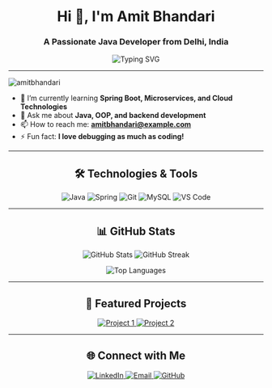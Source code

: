 
<h1 align="center">Hi 👋, I'm Amit Bhandari</h1>
<h3 align="center">A Passionate Java Developer from Delhi, India</h3>

<p align="center">
  <img src="https://readme-typing-svg.demolab.com?font=Fira+Code&size=24&pause=1000&center=true&vCenter=true&width=435&lines=Welcome+to+my+GitHub!;I+love+coding+in+Java.;Open+Source+Contributor.;Exploring+new+technologies." alt="Typing SVG" />
</p>

---

<p align="left">
  <img src="https://komarev.com/ghpvc/?username=amitbhandari&label=Profile%20Views&color=0e75b6&style=flat" alt="amitbhandari" />
</p>

- 🌱 I’m currently learning **Spring Boot, Microservices, and Cloud Technologies**  
- 💬 Ask me about **Java, OOP, and backend development**  
- 📫 How to reach me: **amitbhandari@example.com**  
- ⚡ Fun fact: **I love debugging as much as coding!**

---

<h2 align="center">🛠️ Technologies & Tools</h2>

<p align="center">
  <img src="https://img.shields.io/badge/Java-%23ED8B00.svg?style=for-the-badge&logo=java&logoColor=white" alt="Java" />
  <img src="https://img.shields.io/badge/Spring-%236DB33F.svg?style=for-the-badge&logo=spring&logoColor=white" alt="Spring" />
  <img src="https://img.shields.io/badge/Git-%23F05033.svg?style=for-the-badge&logo=git&logoColor=white" alt="Git" />
  <img src="https://img.shields.io/badge/MySQL-%2300f.svg?style=for-the-badge&logo=mysql&logoColor=white" alt="MySQL" />
  <img src="https://img.shields.io/badge/VS%20Code-%23007ACC.svg?style=for-the-badge&logo=visual-studio-code&logoColor=white" alt="VS Code" />
</p>

---

<h2 align="center">📊 GitHub Stats</h2>

<p align="center">
  <img src="https://github-readme-stats.vercel.app/api?username=amitbhandari&show_icons=true&theme=radical" alt="GitHub Stats" />
  <img src="https://github-readme-streak-stats.herokuapp.com/?user=amitbhandari&theme=radical" alt="GitHub Streak" />
</p>

<p align="center">
  <img src="https://github-readme-stats.vercel.app/api/top-langs/?username=amitbhandari&layout=compact&theme=radical" alt="Top Languages" />
</p>

---

<h2 align="center">🌟 Featured Projects</h2>

<p align="center">
  <a href="https://github.com/amitbhandari/project1">
    <img src="https://github-readme-stats.vercel.app/api/pin/?username=amitbhandari&repo=project1&theme=radical" alt="Project 1" />
  </a>
  <a href="https://github.com/amitbhandari/project2">
    <img src="https://github-readme-stats.vercel.app/api/pin/?username=amitbhandari&repo=project2&theme=radical" alt="Project 2" />
  </a>
</p>

---

<h2 align="center">🌐 Connect with Me</h2>

<p align="center">
  <a href="https://linkedin.com/in/amitbhandari" target="_blank">
    <img src="https://img.shields.io/badge/LinkedIn-%230077B5.svg?style=for-the-badge&logo=linkedin&logoColor=white" alt="LinkedIn" />
  </a>
  <a href="mailto:amitbhandari@example.com" target="_blank">
    <img src="https://img.shields.io/badge/Email-%23D14836.svg?style=for-the-badge&logo=gmail&logoColor=white" alt="Email" />
  </a>
  <a href="https://github.com/amitbhandari" target="_blank">
    <img src="https://img.shields.io/badge/GitHub-%23181717.svg?style=for-the-badge&logo=github&logoColor=white" alt="GitHub" />
  </a>
</p>
